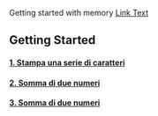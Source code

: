 Getting started with memory
[Link Text](Save%20input%20in%20memory.asm)

## Getting Started
#### [1. Stampa una serie di caratteri](Es%201%20-%20Nome.asm)
#### [2. Somma di due numeri](Es%202%20-%20Somma.asm)
#### [3. Somma di due numeri](Es%203%20-%20PrecedenteSuccessivo.asm)

